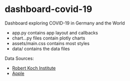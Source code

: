 # dashboard-covid-19
Dashboard exploring COVID-19 in Germany and the World

* app.py contains app layout and callbacks
* chart...py files contain plotly charts 
* assets/main.css contains most styles
* data/ contains the data files

Data Sources:
* <a href='https://www.rki.de/'>Robert Koch Institute</a><br>
* <a href='https://www.apple.com/covid19/mobility'>Apple</a><br>
